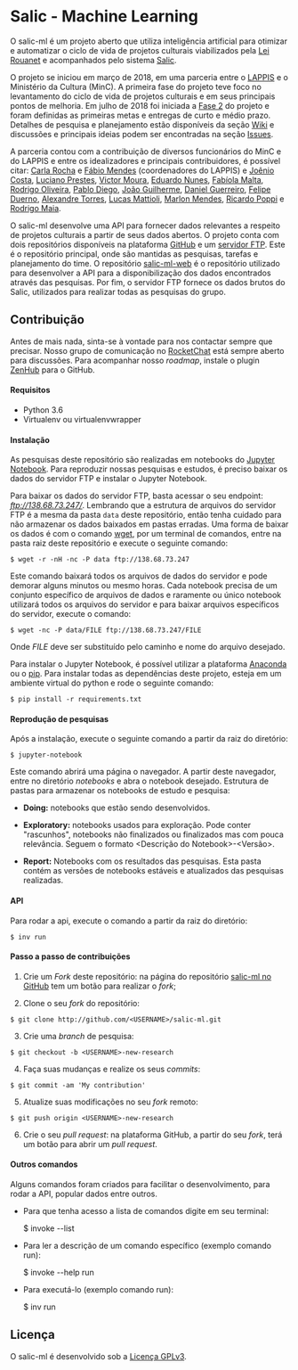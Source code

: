 Salic - Machine Learning
========================

O salic-ml é um projeto aberto que utiliza inteligência artificial para otimizar e automatizar o ciclo de vida de projetos culturais viabilizados pela [Lei Rouanet](http://rouanet.cultura.gov.br/) e acompanhados pelo sistema [Salic](http://salic.cultura.gov.br/).

O projeto se iniciou em março de 2018, em uma parceria entre o [LAPPIS](https://fga.unb.br/lappis) e o Ministério da Cultura (MinC). A primeira fase do projeto teve foco no levantamento do ciclo de vida de projetos culturais e em seus principais pontos de melhoria. Em julho de 2018 foi iniciada a [Fase 2](https://github.com/lappis-unb/salic-ml/wiki/2018.07.17-Revisão-e-Planejamento) do projeto e foram definidas as primeiras metas e entregas de curto e médio prazo. Detalhes de pesquisa e planejamento estão disponíveis da seção [Wiki](https://github.com/lappis-unb/salic-ml/wiki) e discussões e principais ideias podem ser encontradas na seção [Issues](https://github.com/lappis-unb/salic-ml/issues).

A parceria contou com a contribuição de diversos funcionários do MinC e do LAPPIS e entre os idealizadores e principais contribuidores, é possível citar: [Carla Rocha](https://github.com/RochaCarla) e
[Fábio Mendes](https://github.com/fabiommendes) (coordenadores do LAPPIS) e
[Joênio Costa](https://github.com/joenio),
[Luciano Prestes](https://github.com/LucianoPC),
[Victor Moura](https://github.com/victorcmoura),
[Eduardo Nunes](https://github.com/eduardonunes2525),
[Fabíola Malta](https://github.com/fabiolamfleury),
[Rodrigo Oliveira](https://github.com/rodrigocam),
[Pablo Diego](https://github.com/pablodiegoss),
[João Guilherme](https://github.com/joaaogui),
[Daniel Guerreiro](https://github.com/danielgs83),
[Felipe Duerno](https://github.com/Duerno),
[Alexandre Torres](https://github.com/AlexandreTK),
[Lucas Mattioli](https://github.com/Mattioli),
[Marlon Mendes](https://github.com/marlonbymendes),
[Ricardo Poppi](https://github.com/ricardopoppi) e
[Rodrigo Maia](https://github.com/rodmaia2099).

O salic-ml desenvolve uma API para fornecer dados relevantes a respeito de projetos culturais a partir de seus dados abertos. O projeto conta com dois repositórios disponíveis na plataforma [GitHub](https://github.com/lappis-unb/) e um [servidor FTP](ftp://138.68.73.247/). Este é o repositório principal, onde são mantidas as pesquisas, tarefas e planejamento do time. O repositório [salic-ml-web](https://github.com/lappis-unb/salic-ml-web) é o repositório utilizado para desenvolver a API para a disponibilização dos dados encontrados através das pesquisas. Por fim, o servidor FTP fornece os dados brutos do Salic, utilizados para realizar todas as pesquisas do grupo.


Contribuição
------------

Antes de mais nada, sinta-se à vontade para nos contactar sempre que precisar. Nosso grupo de comunicação no [RocketChat](https://chat.lappis.rocks/channel/salic-ml) está sempre aberto para discussões. Para acompanhar nosso _roadmap_, instale o plugin [ZenHub](https://www.zenhub.com/) para o GitHub.

#### Requisitos

- Python 3.6
- Virtualenv ou virtualenvwrapper

#### Instalação

As pesquisas deste repositório são realizadas em notebooks do [Jupyter Notebook](http://jupyter.org/). Para reproduzir nossas pesquisas e estudos, é preciso baixar os dados do servidor FTP e instalar o Jupyter Notebook.

Para baixar os dados do servidor FTP, basta acessar o seu endpoint: _ftp://138.68.73.247/_. Lembrando que a estrutura de arquivos do servidor FTP é a mesma da pasta `data` deste repositório, então tenha cuidado para não armazenar os dados baixados em pastas erradas. Uma forma de baixar os dados é com o comando [wget](https://www.gnu.org/software/wget/), por um terminal de comandos, entre na pasta raiz deste repositório e execute o seguinte comando:

    $ wget -r -nH -nc -P data ftp://138.68.73.247

Este comando baixará todos os arquivos de dados do servidor e pode demorar alguns minutos ou mesmo horas. Cada notebook precisa de um conjunto específico de arquivos de dados e raramente ou único notebook utilizará todos os arquivos do servidor e para baixar arquivos específicos do servidor, execute o comando:

    $ wget -nc -P data/FILE ftp://138.68.73.247/FILE

Onde _FILE_ deve ser substituído pelo caminho e nome do arquivo desejado.

Para instalar o Jupyter Notebook, é possível utilizar a plataforma [Anaconda](https://www.anaconda.com/) ou o [pip](http://jupyter.org/install).
Para instalar todas as dependências deste projeto, esteja em um ambiente virtual do python e rode o seguinte comando:

    $ pip install -r requirements.txt

#### Reprodução de pesquisas

Após a instalação, execute o seguinte comando a partir da raiz do diretório:

    $ jupyter-notebook

Este comando abrirá uma página o navegador. A partir deste navegador, entre no diretório _notebooks_ e abra o notebook desejado. Estrutura de pastas para armazenar os notebooks de estudo e pesquisa:

* **Doing:** notebooks que estão sendo desenvolvidos.

* **Exploratory:** notebooks usados para exploração. Pode conter "rascunhos",
notebooks não finalizados ou finalizados mas com pouca relevância.
Seguem o formato <Descrição do Notebook>-<Versão>.

* **Report:** Notebooks com os resultados das pesquisas. Esta pasta contém as
versões de notebooks estáveis e atualizados das pesquisas realizadas.


#### API

Para rodar a api, execute o comando a partir da raiz do diretório:

    $ inv run

#### Passo a passo de contribuições

1. Crie um _Fork_ deste repositório: na página do repositório [salic-ml no GitHub](https://github.com/lappis-unb/salic-ml) tem um botão para realizar o _fork_;

2. Clone o seu _fork_ do repositório:

```
$ git clone http://github.com/<USERNAME>/salic-ml.git
```

3. Crie uma _branch_ de pesquisa:

```
$ git checkout -b <USERNAME>-new-research
```

4. Faça suas mudanças e realize os seus _commits_:

```
$ git commit -am 'My contribution'
```

5. Atualize suas modificações no seu _fork_ remoto:

```
$ git push origin <USERNAME>-new-research
```

6. Crie o seu _pull request_: na plataforma GitHub, a partir do seu _fork_, terá um botão para abrir um _pull request_.

#### Outros comandos

Alguns comandos foram criados para facilitar o desenvolvimento, para rodar a API, popular dados entre outros.
- Para que tenha acesso a lista de comandos digite em seu terminal:

     $ invoke --list

 - Para ler a descrição de um comando específico (exemplo comando run):

     $ invoke --help run

 - Para executá-lo (exemplo comando run):

     $ inv run

Licença
-------

O salic-ml é desenvolvido sob a [Licença GPLv3](LICENSE.md).
